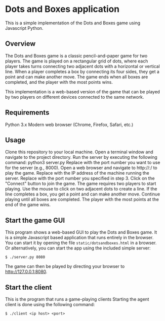 Dots and Boxes application
==========================
This is a simple implementation of the Dots and Boxes game using Javascript Python.

Overview
------------------

The Dots and Boxes game is a classic pencil-and-paper game for two players. The game is played on a rectangular grid of dots, where each player takes turns connecting two adjacent dots with a horizontal or vertical line. When a player completes a box by connecting its four sides, they get a point and can make another move. The game ends when all boxes are completed, and the player with the most points wins.

This implementation is a web-based version of the game that can be played by two players on different devices connected to the same network.

Requirements
------------------

Python 3.x
Modern web browser (Chrome, Firefox, Safari, etc.)

Usage
------------------

Clone this repository to your local machine.
Open a terminal window and navigate to the project directory.
Run the server by executing the following command: python3 server.py <port>
Replace <port> with the port number you want to use for the server (e.g., 8000).
Open a web browser and navigate to http://<server-ip>:<port>/ to play the game.
Replace <server-ip> with the IP address of the machine running the server.
Replace <port> with the port number you specified in step 3.
Click on the "Connect" button to join the game.
The game requires two players to start playing.
Use the mouse to click on two adjacent dots to create a line.
If the line completes a box, you get a point and can make another move.
Continue playing until all boxes are completed.
The player with the most points at the end of the game wins.


Start the game GUI
------------------

This program shows a web-based GUI to play the Dots and Boxes
game. 
It is a simple Javascript based application that runs entirely in the browser.
You can start it by opening the file `static/dotsandboxes.html` in a browser.
Or alternatively, you can start the app using the included simple server:

    $ ./server.py 8080

The game can then be played by directing your browser to http://127.0.0.1:8080.


Start the client
----------------------

This is the program that runs a game-playing clients
Starting the agent client is done using the following command:

    $ ./client <ip host> <port>
